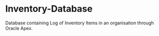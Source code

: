 # Inventory-Database
Database containing Log of Inventory Items in an organisation through Oracle Apex.
